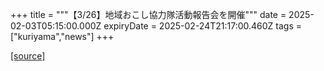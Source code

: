 +++
title = """【3/26】地域おこし協力隊活動報告会を開催"""
date = 2025-02-03T05:15:00.000Z
expiryDate = 2025-02-24T21:17:00.460Z
tags = ["kuriyama","news"]
+++


[[source]](https://www.town.kuriyama.hokkaido.jp/soshiki/31/21389.html)
